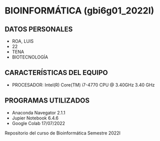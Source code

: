 # BIOINFORMÁTICA (gbi6g01_2022I)
## DATOS PERSONALES
- ROA, LUIS
- 22
- TENA
- BIOTECNOLOGÍA

## CARACTERÍSTICAS DEL EQUIPO

- PROCESADOR: Intel(R) Core(TM) i7-4770 CPU @ 3.40GHz   3.40 GHz

## PROGRAMAS UTILIZADOS

- Anaconda Navegator  2.1.1 
- Jupier Notebook  6.4.6
- Google Colab  17/07/2022

Repositorio del curso de Bioinformática Semestre 2022I
